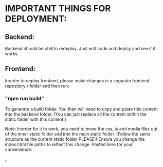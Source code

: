 # IMPORTANT THINGS FOR DEPLOYMENT:

## Backend:

Backend should be chill to redeploy. Just edit code and deploy and see if it works. 

## Frontend:

Inorder to deploy frontend, please make changes in a separate frontend repository / folder and then run:

### "npm run build"

To generate a build folder. You then will need to copy and paste this content into the backend folder. (You can just replace all the content within the static folder with this content.)

Note: Inorder for it to work, you need to move the css, js and media files out of the inner static folder and into the main static folder. (Follow the same structure as the current static folder PLEASE!)
Ensure you change the index.html file paths to reflect this change.
Pasted here for your convenience:
### '<script defer="defer" src="/js/main.a4fd6f81.js">'

and

### '<link href="/css/main.cd486f81.css" rel="stylesheet"></'


